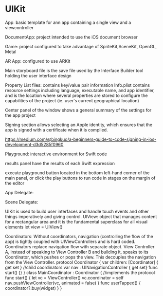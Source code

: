 # UIKit

App: basic template for ann app containing a single view and a viewcontroller

DocumentApp: project intended to use the iOS document browser

Game: project configured to take advantage of SpriteKit,SceneKit, OpenGL, Metal

AR App: configured to use ARKit

Main storyboard file is the save file used by the Interface Builder tool holding the user interface design

Property List files: contains key/value pair information
Info.plist contains resource settings including language, executable name, and app identifier, and is the location where several properties are stored to configure the capabilities of the project (ie. user's current geographical location)

Center panel of the window shows a general summary of the settings for the app project

Signing section allows selecting an Apple identity, which ensures that the app is signed with a certificate when it is compiled.

https://medium.com/@bingkuo/a-beginners-guide-to-code-signing-in-ios-development-d3d5285f0960

Playground: interactive environment for Swift code

results panel have the results of each Swift expression 

execute playground button located in the bottom left-hand corner of the main panel, or click the play buttons to run code in stages on the margin of the editor


App Delegate:

Scene Delegate:

UIKit is used to build user interfaces and handle touch events and other things imperatively and giving control. 
UIView: object that manages content for a rectangular area and it is the fundamental superclass for all visual elements
let view = UIView()








Coordinators:
Without coordinators, navigation (controlling the flow of the app) is tightly coupled with UIViewControllers and is hard coded. Coordinators replace navigation flow with separate object.
View Controller A, instead of speaking to View Controller B and building it, speaks to its Coordinator, which pushes or pops the view. This decouples the navigation from the View Controller.
protocol Coordinator {
  var children: [Coordinator] { get set } //child coordinators
  var nav : UINavigationController { get set}
  func start() {}
}
class MainCoordinator : Coordinator { //implements the protocol
  func start() {
    let vc = ViewController()
    vc.coordinator = self
    nav.pushViewController(vc, animated = false)
  }
  func userTapped() {
    coordinator?.buy(widget)
  }
}
